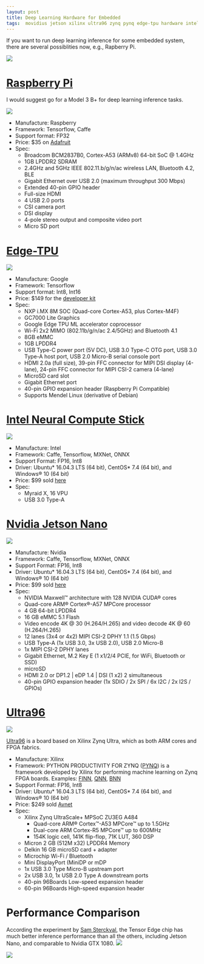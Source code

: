 ```yaml
---
layout: post
title: Deep Learning Hardware for Embedded
tags:  movidius jetson xilinx ultra96 zynq pynq edge-tpu hardware intel deep-learning embedded raspberry-pi nvidia tpu
---
```


If you want to run deep learning inference for some embedded system, there are several possiblities now, e.g., Rapberry Pi.

![](https://www.nvidia.com/content/dam/en-zz/Solutions/intelligent-machines/jetson-nano/nvidia-jetson-nano-hero-m@2x.jpg)

# [Raspberry Pi](https://www.raspberrypi.org/products/raspberry-pi-3-model-b-plus/)

I would suggest go for a Model 3 B+ for deep learning inference tasks.

![](https://www.raspberrypi.org/app/uploads/2018/03/770A5842-462x322.jpg)

- Manufacture: Raspberry
- Framework: Tensorflow, Caffe
- Support format: FP32
- Price: $35 on [Adafruit](https://www.adafruit.com/product/3775?src=raspberrypi)
- Spec:
  - Broadcom BCM2837B0, Cortex-A53 (ARMv8) 64-bit SoC @ 1.4GHz
  - 1GB LPDDR2 SDRAM
  - 2.4GHz and 5GHz IEEE 802.11.b/g/n/ac wireless LAN, Bluetooth 4.2, BLE
  - Gigabit Ethernet over USB 2.0 (maximum throughput 300 Mbps)
  - Extended 40-pin GPIO header
  - Full-size HDMI
  - 4 USB 2.0 ports
  - CSI camera port
  - DSI display
  - 4-pole stereo output and composite video port
  - Micro SD port

# [Edge-TPU](https://cloud.google.com/edge-tpu/)

![](https://coral.withgoogle.com/static/images/devboard/devboard-dimensions.jpg)

- Manufacture: Google
- Framework: Tensorflow
- Support format: Int8, Int16
- Price: $149 for the [developer kit](https://coral.withgoogle.com/products/dev-board/)
- Spec:
  - NXP i.MX 8M SOC (Quad-core Cortex-A53, plus Cortex-M4F)
  - GC7000 Lite Graphics
  - Google Edge TPU ML accelerator coprocessor
  - Wi-Fi 2x2 MIMO (802.11b/g/n/ac 2.4/5GHz) and Bluetooth 4.1
  - 8GB eMMC
  - 1GB LPDDR4
  - USB Type-C power port (5V DC), USB 3.0 Type-C OTG port, USB 3.0 Type-A host port, USB 2.0 Micro-B serial console port
  - HDMI 2.0a (full size), 39-pin FFC connector for MIPI DSI display (4-lane), 24-pin FFC connector for MIPI CSI-2 camera (4-lane)
  - MicroSD card slot
  - Gigabit Ethernet port
  - 40-pin GPIO expansion header (Raspberry Pi Compatible)
  - Supports Mendel Linux (derivative of Debian)


# [Intel Neural Compute Stick](https://software.intel.com/en-us/neural-compute-stick)

![](https://software.intel.com/sites/default/files/managed/51/ac/ncs2-marquee-500w.png)

- Manufacture: Intel
- Framework: Caffe, Tensorflow, MXNet, ONNX
- Support Format: FP16, Int8
- Driver: Ubuntu* 16.04.3 LTS (64 bit), CentOS* 7.4 (64 bit), and Windows® 10 (64 bit)
- Price: $99 sold [here](https://www.mouser.com/ProductDetail/Intel/NCSM2485DK?qs=byeeYqUIh0OB4GXNqgW8aw%3D%3D)
- Spec:
  - Myraid X, 16 VPU 
  - USB 3.0 Type-A

# [Nvidia Jetson Nano](https://www.nvidia.com/en-us/autonomous-machines/embedded-systems/jetson-nano/)

![](https://www.nvidia.com/content/dam/en-zz/Solutions/intelligent-machines/jetson-nano/nvidia-jetson-nano-developer-kit-2c50-d.png)

- Manufacture: Nvidia
- Framework: Caffe, Tensorflow, MXNet, ONNX
- Support Format: FP16, Int8
- Driver: Ubuntu* 16.04.3 LTS (64 bit), CentOS* 7.4 (64 bit), and Windows® 10 (64 bit)
- Price: $99 sold [here](https://www.nvidia.com/en-us/autonomous-machines/embedded-systems/jetson-nano/)
- Spec:
  - NVIDIA Maxwell™ architecture with 128 NVIDIA CUDA® cores
  - Quad-core ARM® Cortex®-A57 MPCore processor
  - 4 GB 64-bit LPDDR4
  - 16 GB eMMC 5.1 Flash
  - Video encode 4K @ 30 (H.264/H.265) and video decode 4K @ 60 (H.264/H.265)
  - 12 lanes (3x4 or 4x2) MIPI CSI-2 DPHY 1.1 (1.5 Gbps)
  - USB Type-A (1x USB 3.0, 3x USB 2.0), USB 2.0 Micro-B
  - 1x MIPI CSI-2 DPHY lanes
  - Gigabit Ethernet, M.2 Key E (1 x1/2/4 PCIE, for WiFi, Bluetooth or SSD)
  - microSD
  - HDMI 2.0 or DP1.2 | eDP 1.4 | DSI (1 x2) 2 simultaneous
  - 40-pin GPIO expansion header (1x SDIO / 2x SPI / 6x I2C / 2x I2S / GPIOs)

# [Ultra96](http://zedboard.org/product/ultra96-v2)

![](http://zedboard.org/sites/default/files/styles/product_slider/public/product/ultra96v2-1.jpg?itok=Tb4druQI)

[Ultra96](http://zedboard.org/product/ultra96-v2) is a board based on Xilinx Zynq Ultra, which as both ARM cores and FPGA fabrics.

- Manufacture: Xilinx
- Framework: PYTHON PRODUCTIVITY FOR ZYNQ ([PYNQ](http://www.pynq.io/home.html)) is a framework developed by Xilinx for performing machine learning on Zynq FPGA boards. Examples: [FINN](http://www.pynq.io/ml.html), [QNN](http://lh3.googleusercontent.com/vL03WdQ97_6jVgVA5f2PLhEtcrAH-c_ofoP1ecZ-UOkurIupPGxCaXLepM_lJI-vQSW4ShxWhlWy49JUbt3rSNIK2w=s221), [BNN](http://lh3.googleusercontent.com/-glVK36V0YHB4v1xLwlIjVKT5xoSv5vN_B2gNg9LpAARNxj0YsZ4arou5brLeq4Ol0j7wVOGodaUET_FscjKexphHIs=s221)
- Support Format: FP16, Int8
- Driver: Ubuntu* 16.04.3 LTS (64 bit), CentOS* 7.4 (64 bit), and Windows® 10 (64 bit)
- Price: $249 sold [Avnet](https://www.avnet.com/shop/us/products/avnet-engineering-services/aes-ultra96-v2-g-3074457345638646173/?aka_re=1)
- Spec:
  - Xilinx Zynq UltraScale+ MPSoC ZU3EG A484
    - Quad-core ARM® Cortex™-A53 MPCore™ up to 1.5GHz
    - Dual-core ARM Cortex-R5 MPCore™ up to 600MHz
    - 154K logic cell, 141K flip-flop, 71K LUT, 360 DSP
  - Micron 2 GB (512M x32) LPDDR4 Memory
  - Delkin 16 GB microSD card + adapter
  - Microchip Wi-Fi / Bluetooth
  - Mini DisplayPort (MiniDP or mDP
  - 1x USB 3.0 Type Micro-B upstream port
  - 2x USB 3.0, 1x USB 2.0 Type A downstream ports
  - 40-pin 96Boards Low-speed expansion header
  - 60-pin 96Boards High-speed expansion header

# Performance Comparison

According the experiment by [Sam Sterckval](https://blog.usejournal.com/google-coral-edge-tpu-vs-nvidia-jetson-nano-a-quick-deep-dive-into-edgeai-performance-bc7860b8d87a), the Tensor Edge chip has much better inference performance than all the others, including Jetson Nano, and comparable to Nvidia GTX 1080.
![](https://mmbiz.qpic.cn/mmbiz_png/UicQ7HgWiaUb1wvxMPCHdcMlqucTVxyLskUgmia3vFja3ZicSog1l7ms5WicGBNvFspwT2NvNEiat00icbuiabEu5oJC8Q/640?wx_fmt=png)

![](https://mmbiz.qpic.cn/mmbiz_png/UicQ7HgWiaUb1wvxMPCHdcMlqucTVxyLskVfuYLGHevnfs55IWZ3gYJ2FbRr2vKJoRuZUoDMia7iblC0UOT9QDwkvw/640?wx_fmt=png)

